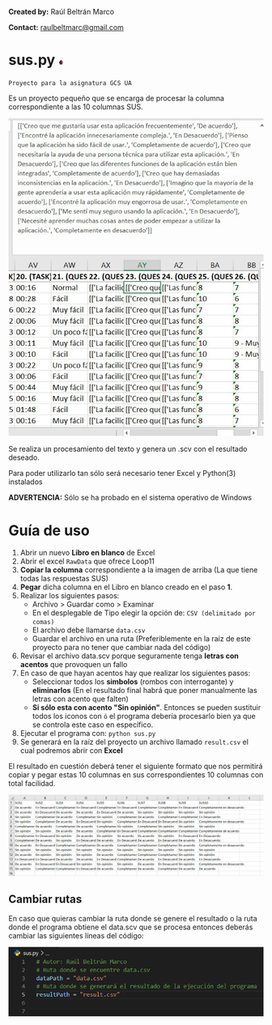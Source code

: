 **Created by:** Raúl Beltrán Marco

**Contact:** raulbeltmarc@gmail.com



# sus.py <img src="./images/sus.png" style="width:10px; height:10px"> 

`Proyecto para la asignatura GCS UA`

Es un proyecto pequeño que se encarga de procesar la columna correspondiente a las 10 columnas SUS.

<img src="./images/loop11-data.jpg"/>

Se realiza un procesamiento del texto y genera un .scv con el resultado deseado.

Para poder utilizarlo tan sólo será necesario tener Excel y Python(3) instalados

**ADVERTENCIA:** Sólo se ha probado en el sistema operativo de Windows

# Guía de uso

1) Abrir un nuevo **Libro en blanco** de Excel 
2) Abrir el excel `RawData` que ofrece Loop11
3) **Copiar la columna** correspondiente a la imagen de arriba (La que tiene todas las respuestas SUS)
4) **Pegar** dicha columna en el Libro en blanco creado en el paso **1**.
5) Realizar los siguientes pasos:
   - Archivo > Guardar como > Examinar
   - En el desplegable de Tipo elegir la opción de: `CSV (delimitado por comas)`
   - El archivo debe llamarse `data.csv`
   - Guardar el archivo en una ruta (Preferiblemente en la raíz de este proyecto para no tener que cambiar nada del código)
6) Revisar el archivo data.scv porque seguramente tenga **letras con acentos** que provoquen un fallo
7) En caso de que hayan acentos hay que realizar los siguientes pasos:
   - Seleccionar todos los **simbolos** (rombos con interrogante) y **eliminarlos** (En el resultado final habrá que poner manualmente las letras con acento que falten)
   - **Si sólo esta con acento "Sin opinión"**. Entonces se pueden sustituir todos los iconos con `ó` el programa debería procesarlo bien ya que se controla este caso en específico.
8) Ejecutar el programa con: `python sus.py`
9)  Se generará en la raíz del proyecto un archivo llamado `result.csv` el cual podremos abrir con **Excel**

El resultado en cuestión deberá tener el siguiente formato que nos permitirá copiar y pegar estas 10 columnas en sus correspondientes 10 columnas con total facilidad.

<img src="./images/resultado.PNG">

## Cambiar rutas

En caso que quieras cambiar la ruta donde se genere el resultado o la ruta donde el programa obtiene el data.scv que se procesa entonces deberás cambiar las siguientes líneas del código:

<img src="./images/mod.PNG">
